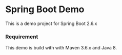 # Spring Boot Demo

This is a demo project for Spring Boot 2.6.x

### Requirement

This demo is build with with Maven 3.6.x and Java 8.

